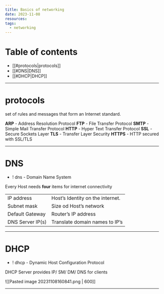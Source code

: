 ```yaml
---
title: Basics of networking
date: 2023-11-08
resources: 
tags:
  - networking
---
```


# Table of contents

- [[#protocols|protocols]]
- [[#DNS|DNS]]
- [[#DHCP|DHCP]]

---
# protocols

set of rules and messages that form an Internet standard.

**ARP** - Address Resolution Protocol
**FTP** - File Transfer Protocol
**SMTP** - Simple Mail Transfer Protocol
**HTTP** - Hyper Text Transfer Protocol
**SSL** - Secure Sockets Layer
**TLS** - Transfer Layer Security
**HTTPS** - HTTP secured with SSL/TLS

---

# DNS

- ! dns - Domain Name System

Every Host needs **four** items for internet connectivity 

|                  |                                  |
| ---------------- | -------------------------------- |
| IP address       | Host’s Identity on the internet. |
| Subnet mask      | Size od Host’s network           |
| Default Gateway  | Router’s IP address              |
| DNS Server IP(s) | Translate domain names to IP’s   | 

---
# DHCP

- ! dhcp - Dynamic Host Configuration Protocol

DHCP Server provides IP/ SM/ DM/ DNS for clients

![[Pasted image 20231108160841.png | 600]]

---

